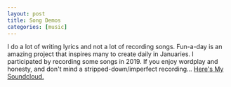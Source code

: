 ```yaml
---
layout: post
title: Song Demos
categories: [music]
---
```


I do a lot of writing lyrics and not a lot of recording songs. Fun-a-day is an amazing project that inspires many to create daily in Januaries. I participated by recording some songs in 2019. If you enjoy wordplay and honesty, and don't mind a stripped-down/imperfect recording... [Here's My Soundcloud.](https://soundcloud.com/noattractions)